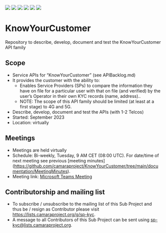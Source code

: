 <a href="https://github.com/camaraproject/KnowYourCustomer/commits/" title="Last Commit"><img src="https://img.shields.io/github/last-commit/camaraproject/KnowYourCustomer?style=plastic"></a>
<a href="https://github.com/camaraproject/KnowYourCustomer/issues" title="Open Issues"><img src="https://img.shields.io/github/issues/camaraproject/KnowYourCustomer?style=plastic"></a>
<a href="https://github.com/camaraproject/KnowYourCustomer/pulls" title="Open Pull Requests"><img src="https://img.shields.io/github/issues-pr/camaraproject/KnowYourCustomer?style=plastic"></a>
<a href="https://github.com/camaraproject/KnowYourCustomer/graphs/contributors" title="Contributors"><img src="https://img.shields.io/github/contributors/camaraproject/KnowYourCustomer?style=plastic"></a>
<a href="https://github.com/camaraproject/KnowYourCustomer" title="Repo Size"><img src="https://img.shields.io/github/repo-size/camaraproject/KnowYourCustomer?style=plastic"></a>
<a href="https://github.com/camaraproject/KnowYourCustomer/blob/main/LICENSE" title="License"><img src="https://img.shields.io/badge/License-Apache%202.0-green.svg?style=plastic"></a>

# KnowYourCustomer
Repository to describe, develop, document and test the KnowYourCustomer API family

## Scope
* Service APIs for “KnowYourCustomer” (see APIBacklog.md)  
* It provides the customer with the ability to:  
  * Enables Service Providers (SPs) to compare the information they have on file for a particular user with that on file (and verified) by the user’s Operator in their own KYC records (name, address)..
  * NOTE: The scope of this API family should be limited (at least at a first stage) to 4G and 5G.  
* Describe, develop, document and test the APIs (with 1-2 Telcos)  
* Started: September 2023
* Location: virtually  

## Meetings
* Meetings are held virtually
* Schedule: Bi-weekly, Tuesday, 9 AM CET (08:00 UTC). For date/time of next meeting see previous [meeting minutes] (https://github.com/camaraproject/KnowYourCustomer/tree/main/documentation/MeetingMinutes).
* Meeting link: <a href="https://teams.microsoft.com/l/meetup-join/19%3ameeting_ZTQ3ODU3OWUtMTcwMS00NmZhLTg4MjEtZDVmM2FiNTZmMDY4%40thread.v2/0?context=%7b%22Tid%22%3a%22040b5c43-0c27-49b3-b8e6-cdec886abcee%22%2c%22Oid%22%3a%22d89fe1c8-4704-4b8e-8396-745509ac2a82%22%7d">Microsoft Teams Meeting</a>

## Contributorship and mailing list
* To subscribe / unsubscribe to the mailing list of this Sub Project and thus be / resign as Contributor please visit <https://lists.camaraproject.org/g/sp-kyc>.
* A message to all Contributors of this Sub Project can be sent using <sp-kyc@lists.camaraproject.org>.
